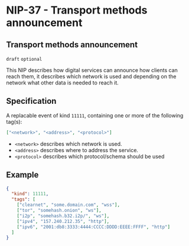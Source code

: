 NIP-37 - Transport methods announcement
======


Transport methods announcement
-----------------------------------

`draft` `optional`

This NIP describes how digital services can announce how clients can reach them, it describes which network is used and depending on the network what other data is needed to reach it.

## Specification

A replacable event of kind `11111`, containing one or more of the following tag(s):

```json
["<network>", "<address>", "<protocol>"]
```
- `<network>` describes which network is used.
- `<address>` describes where to address the service.
- `<protocol>` describes which protocol/schema should be used

## Example

```json
{
  "kind": 11111,
  "tags": [
    ["clearnet", "some.domain.com", "wss"],
    ["tor", "somehash.onion", "ws"],
    ["i2p", "somehash.b32.i2p/", "ws"],
    ["ipv4", "157.240.212.35", "http"],
    ["ipv6", "2001:db8:3333:4444:CCCC:DDDD:EEEE:FFFF", "http"]
  ]
}
```